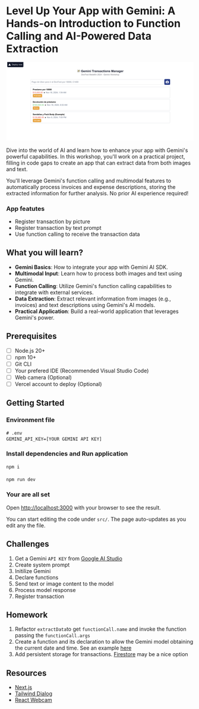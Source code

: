 # Level Up Your App with Gemini: A Hands-on Introduction to Function Calling and AI-Powered Data Extraction

![Gemini Function Calling Workshop](docs/screenshot.png)

Dive into the world of AI and learn how to enhance your app with Gemini's powerful capabilities. In this workshop, you'll work on a practical project, filling in code gaps to create an app that can extract data from both images and text.

You'll leverage Gemini's function calling and multimodal features to automatically process invoices and expense descriptions, storing the extracted information for further analysis. No prior AI experience required!

### App featutes
- Register transaction by picture
- Register transaction by text prompt
- Use function calling to receive the transaction data

## What you will learn?
- **Gemini Basics**: How to integrate your app with Gemini AI SDK.
- **Multimodal Input**: Learn how to process both images and text using Gemini.
- **Function Calling**: Utilize Gemini's function calling capabilities to integrate with external services.
- **Data Extraction**: Extract relevant information from images (e.g., invoices) and text descriptions using Gemini's AI models.
- **Practical Application**: Build a real-world application that leverages Gemini's power.

## Prerequisites
- [ ] Node.js 20+
- [ ] npm 10+
- [ ] Git CLI
- [ ] Your prefered IDE (Recommended Visual Studio Code)
- [ ] Web camera (Optional)
- [ ] Vercel account to deploy (Optional)

## Getting Started

### Environment file
```properties
# .env
GEMINI_API_KEY=[YOUR GEMINI API KEY]
```

### Install dependencies and Run application
```bash
npm i

npm run dev
```

### Your are all set
Open [http://localhost:3000](http://localhost:3000) with your browser to see the result.

You can start editing the code under `src/`. The page auto-updates as you edit any the file.

## Challenges
1. Get a Gemini `API KEY` from [Google AI Studio](https://aistudio.google.com/apikey)
1. Create system prompt
1. Initilize Gemini
1. Declare functions
1. Send text or image content to the model
1. Process model response
1. Register transaction

## Homework
1. Refactor `extractData`to get `functionCall.name` and invoke the function passing the `functionCall.args`
1. Create a function and its declaration to allow the Gemini model obtaining the current date and time. See an example [here](https://github.com/carboleda/gemini-function-calling-examples/tree/main/1.intro)
1. Add persistent storage for transactions. [Firestore](https://firebase.google.com/docs/firestore/quickstart) may be a nice option

## Resources
- [Next.js](https://nextjs.org/docs)
- [Tailwind Dialog](https://www.material-tailwind.com/docs/html/dialog)
- [React Webcam](https://blog.logrocket.com/using-react-webcam-capture-display-images/)
